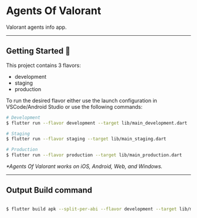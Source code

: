 # Agents Of Valorant

Valorant agents info app.

---

## Getting Started 🚀

This project contains 3 flavors:

- development
- staging
- production

To run the desired flavor either use the launch configuration in VSCode/Android Studio or use the following commands:

```sh
# Development
$ flutter run --flavor development --target lib/main_development.dart

# Staging
$ flutter run --flavor staging --target lib/main_staging.dart

# Production
$ flutter run --flavor production --target lib/main_production.dart
```

_\*Agents Of Valorant works on iOS, Android, Web, and Windows._

---

## Output Build command

```sh

$ flutter build apk --split-per-abi --flavor development --target lib/main_development.dart

```
